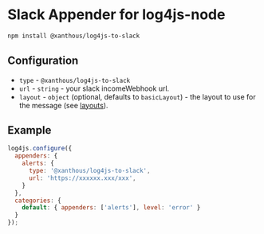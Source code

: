 # Slack Appender for log4js-node

```bash
npm install @xanthous/log4js-to-slack
```

## Configuration

* `type` - `@xanthous/log4js-to-slack`
* `url` - `string` - your slack incomeWebhook url.
* `layout` - `object` (optional, defaults to `basicLayout`) - the layout to use for the message (see [layouts](layouts.md)).

## Example

```javascript
log4js.configure({
  appenders: {
    alerts: {
      type: '@xanthous/log4js-to-slack',
      url: 'https://xxxxxx.xxx/xxx',
    }
  },
  categories: {
    default: { appenders: ['alerts'], level: 'error' }
  }
});
```

